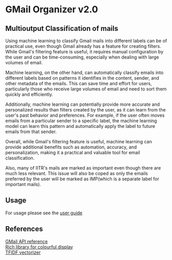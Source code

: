 # GMail Organizer v2.0

## Multioutput Classification of mails

Using machine learning to classify Gmail mails into different labels can be of practical use, even though Gmail already has a feature for creating filters. While Gmail's filtering feature is useful, it requires manual configuration by the user and can be time-consuming, especially when dealing with large volumes of email.

Machine learning, on the other hand, can automatically classify emails into different labels based on patterns it identifies in the content, sender, and other metadata of the emails. This can save time and effort for users, particularly those who receive large volumes of email and need to sort them quickly and efficiently.

Additionally, machine learning can potentially provide more accurate and personalized results than filters created by the user, as it can learn from the user's past behavior and preferences. For example, if the user often moves emails from a particular sender to a specific label, the machine learning model can learn this pattern and automatically apply the label to future emails from that sender.

Overall, while Gmail's filtering feature is useful, machine learning can provide additional benefits such as automation, accuracy, and personalization, making it a practical and valuable tool for email classification.

Also, many of IITR's mails are marked as important even though there are much less relevant. This issue will also be coped as only the emails preferred by the user will be marked as IMP(which is a separate label for important mails).

## Usage

For usage please see the [user guide](USER_GUIDE.md)

## References
[GMail API reference](https://developers.google.com/gmail/api/reference/rest/v1/users.messages)\
[Rich library for colourful display](https://rich.readthedocs.io/en/stable/console.html)\
[TFIDF vectorizer](https://scikit-learn.org/stable/modules/generated/sklearn.feature_extraction.text.TfidfVectorizer.html)

